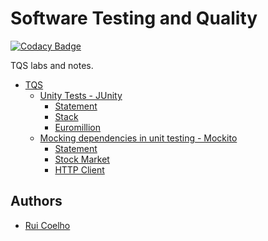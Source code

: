 # Software Testing and Quality
[![Codacy Badge](https://api.codacy.com/project/badge/Grade/e04469c1e4b841a0824c9254c8f22e0d)](https://www.codacy.com?utm_source=github.com&amp;utm_medium=referral&amp;utm_content=user-cube/tqs&amp;utm_campaign=Badge_Grade)

TQS labs and notes. 


- [TQS](#software-testing-and-quality)
  * [Unity Tests - JUnity](https://github.com/user-cube/tqs/tree/master/Lab01)
    + [Statement](https://github.com/user-cube/tqs/blob/master/Lab01/Enunciado.pdf)
    + [Stack](https://github.com/user-cube/tqs/tree/master/Lab01/JUnityTests)
    + [Euromillion](https://github.com/user-cube/tqs/tree/master/Lab01/Euromillion)
  * [Mocking dependencies in unit testing - Mockito](https://github.com/user-cube/tqs/tree/master/Lab02)
    + [Statement](https://github.com/user-cube/tqs/blob/master/Lab02/Enunciado.pdf)
    + [Stock Market](https://github.com/user-cube/tqs/tree/master/Lab02/StockMarket)
    + [HTTP Client](https://github.com/user-cube/tqs/tree/master/Lab02/HTTPClient)

## Authors
- [Rui Coelho](https://github.com/user-cube)
